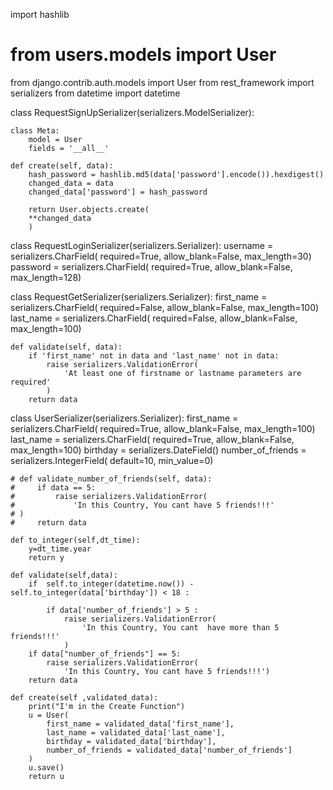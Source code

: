 import hashlib
# from users.models import User
from django.contrib.auth.models import User
from rest_framework import serializers
from datetime import datetime


class RequestSignUpSerializer(serializers.ModelSerializer):

    class Meta:
        model = User
        fields = '__all__'

    def create(self, data):
        hash_password = hashlib.md5(data['password'].encode()).hexdigest()
        changed_data = data
        changed_data['password'] = hash_password

        return User.objects.create(
        **changed_data
        )

class RequestLoginSerializer(serializers.Serializer):
    username = serializers.CharField(
        required=True, allow_blank=False, max_length=30)
    password = serializers.CharField(
        required=True, allow_blank=False, max_length=128)



class RequestGetSerializer(serializers.Serializer):
    first_name = serializers.CharField(
        required=False, allow_blank=False, max_length=100)
    last_name = serializers.CharField(
        required=False, allow_blank=False, max_length=100)

    def validate(self, data):
        if 'first_name' not in data and 'last_name' not in data:
            raise serializers.ValidationError(
                'At least one of firstname or lastname parameters are required'
            )
        return data




class UserSerializer(serializers.Serializer):
    first_name = serializers.CharField(
        required=True, allow_blank=False, max_length=100)
    last_name = serializers.CharField(
        required=True, allow_blank=False, max_length=100)
    birthday = serializers.DateField()
    number_of_friends = serializers.IntegerField(
        default=10, min_value=0)


    # def validate_number_of_friends(self, data):
    #     if data == 5:
    #         raise serializers.ValidationError(
    #             'In this Country, You cant have 5 friends!!!'
    # )
    #     return data

    def to_integer(self,dt_time):
        y=dt_time.year
        return y

    def validate(self,data):
        if  self.to_integer(datetime.now()) - self.to_integer(data['birthday']) < 18 :

            if data['number_of_friends'] > 5 :
                raise serializers.ValidationError(
                    'In this Country, You cant  have more than 5 friends!!!'
                )
        if data["number_of_friends"] == 5:
            raise serializers.ValidationError(
                'In this Country, You cant have 5 friends!!!')
        return data

    def create(self ,validated_data):
        print("I'm in the Create Function")
        u = User(
            first_name = validated_data['first_name'],
            last_name = validated_data['last_name'],
            birthday = validated_data['birthday'],
            number_of_friends = validated_data['number_of_friends']
        )
        u.save()
        return u
